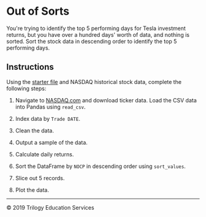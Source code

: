 # Out of Sorts

You're trying to identify the top 5 performing days for Tesla investment returns, but you have over a hundred days' worth of data, and nothing is sorted. Sort the stock data in descending order to identify the top 5 performing days.

## Instructions

Using the [starter file](Unsolved/out_of_sorts.ipynb) and NASDAQ historical stock data, complete the following steps:

1. Navigate to [NASDAQ.com](https://nasdaq.com) and download ticker data. Load the CSV data into Pandas using `read_csv`.

2. Index data by `Trade DATE`.

3. Clean the data.

4. Output a sample of the data.

5. Calculate daily returns.

6. Sort the DataFrame by `NOCP` in descending order using `sort_values`.

7. Slice out 5 records.

8. Plot the data.

---
© 2019 Trilogy Education Services
